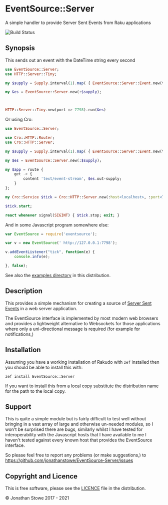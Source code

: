 # EventSource::Server

A simple handler to provide Server Sent Events from Raku applications

![Build Status](https://github.com/jonathanstowe/EventSource-Server/workflows/CI/badge.svg)

## Synopsis

This sends out an event with the DateTime string every second

```raku
use EventSource::Server;
use HTTP::Server::Tiny;

my $supply = Supply.interval(1).map( { EventSource::Server::Event.new(type => 'tick', data => DateTime.now.Str) } );

my &es = EventSource::Server.new(:$supply);



HTTP::Server::Tiny.new(port => 7798).run(&es)
```

Or using Cro:

```raku
use EventSource::Server;

use Cro::HTTP::Router;
use Cro::HTTP::Server;

my $supply = Supply.interval(1).map( { EventSource::Server::Event.new(type => 'tick', data => DateTime.now.Str) } );

my $es = EventSource::Server.new(:$supply);

my $app = route {
    get -> {
        content 'text/event-stream', $es.out-supply;
    }
};

my Cro::Service $tick = Cro::HTTP::Server.new(:host<localhost>, :port<7798>, application => $app);

$tick.start;

react whenever signal(SIGINT) { $tick.stop; exit; }
```

And in some Javascript program somewhere else:

```javascript
var EventSource = require('eventsource');

var v = new EventSource(' http://127.0.0.1:7798');

v.addEventListener("tick", function(e) {
    console.info(e);

}, false);
```

See also the [examples directory](examples) in this distribution.

## Description

This provides a simple mechanism for creating a source of [Server Sent Events](https://www.w3.org/TR/eventsource/) in a
web server application.

The EventSource interface is implemented by  most modern web browsers and
provides a lightweight alternative to Websockets for those applications
where only a uni-directional message is required (for example for
notifications,)

## Installation

Assuming you have a working installation of Rakudo with `zef` installed then you should be able to install this with:

    zef install EventSource::Server

If you want to install this from a local copy substitute the distribution
name for the path to the local copy.

## Support

This is quite a simple module but is fairly difficult to test well without
bringing in a vast array of large and otherwise un-needed modules, so
I won't be surprised there are bugs, similarly whilst I have tested for
interoperability with the Javascript hosts that I have available to me
I haven't tested against every known host that provides the EventSource
interface.

So please feel free to report any problems (or make suggestions,) to
https://github.com/jonathanstowe/EventSource-Server/issues

## Copyright and Licence

This is free software, please see the [LICENCE](LICENCE) file in the
distribution.

© Jonathan Stowe 2017 - 2021
